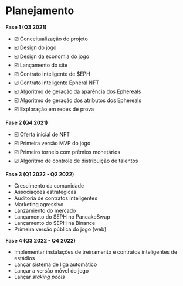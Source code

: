 # Planejamento

**Fase 1 (Q3 2021)**

* ☑️ Conceitualização do projeto
* ☑️ Design do jogo
* ☑️ Design da economia do jogo
* ☑️ Lançamento do site
* ☑️ Contrato inteligente de $EPH
* ☑️ Contrato inteligente Epheral NFT
* ☑️ Algoritmo de geração da aparência dos Ephereals
* ☑️ Algoritmo de geração dos atributos dos Ephereals
* ☑️ Exploração em redes de prova

**Fase 2 (Q4 2021)**

* ☑️ Oferta inicial de NFT
* ☑️ Primeira versão MVP do jogo
* ☑️ Primeiro torneio com prêmios monetários
* ☑️ Algoritmo de controle de distribuição de talentos

**Fase 3 (Q1 2022 - Q2 2022)**

* Crescimento da comunidade
* Associações estratégicas
* Auditoria de contratos inteligentes
* Marketing agressivo
* Lanzamiento do mercado
* Lançamento do $EPH no PancakeSwap
* Lançamento do $EPH na Binance
* Primeira versão pública do jogo (web)

**Fase 4 (Q3 2022 - Q4 2022)**

* Implementar instalações de treinamento e contratos inteligentes de estádios
* Lançar sistema de liga automático
* Lançar a versão móvel do jogo
* Lançar _staking pools_
